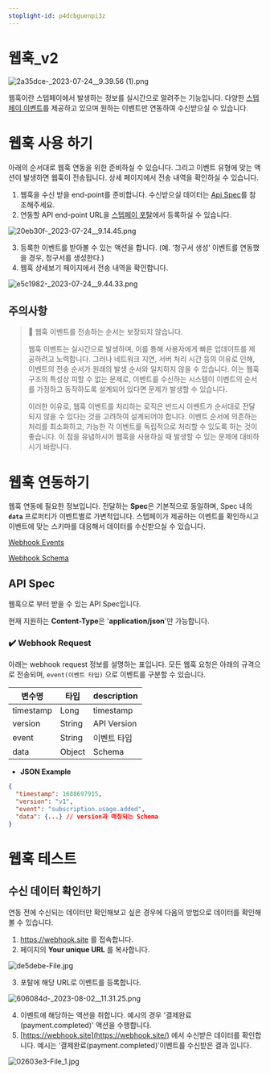 ```yaml
---
stoplight-id: p4dcbguenpi3z
---
```


# 웹훅_v2

![2a35dce-_2023-07-24__9.39.56 (1).png](<../assets/images/2a35dce-_2023-07-24__9.39.56 (1).png>)


웹훅이란 스텝페이에서 발생하는 정보를 실시간으로 알려주는 기능입니다. 다양한 [스텝페이 이벤트](https://docs.steppay.kr/docs/webhook-events)를 제공하고 있으며 원하는 이벤트만 연동하여 수신받으실 수 있습니다.

# **웹훅 사용 하기**

아래의 순서대로 웹훅 연동을 위한 준비하실 수 있습니다. 그리고 이벤트 유형에 맞는 액션이 발생하면 웹훅이 전송됩니다. 상세 페이지에서 전송 내역을 확인하실 수 있습니다.

1. 웹훅을 수신 받을 end-point를 준비합니다. 수신받으실 데이터는 [Api Spec](https://docs.steppay.kr/docs/%EC%9B%B9%ED%9B%85-v2#api-spec)를 참조해주세요.
2. 연동할 API end-point URL을 [스텝페이 포탈](https://portal.steppay.kr/setting/webhook)에서 등록하실 수 있습니다.

![20eb30f-_2023-07-24__9.14.45.png](../assets/images/20eb30f-_2023-07-24__9.14.45.png)

3. 등록한 이벤트를 받아볼 수 있는 액션을 합니다. (예. ‘청구서 생성’ 이벤트를 연동했을 경우, 청구서를 생성한다.)
4. 웹훅 상세보기 페이지에서 전송 내역을 확인합니다.

![e5c1982-_2023-07-24__9.44.33.png](../assets/images/e5c1982-_2023-07-24__9.44.33.png)


## 주의사항

> 🚨 웹훅 이벤트를 전송하는 순서는 보장되지 않습니다.
> 
> 웹훅 이벤트는 실시간으로 발생하며, 이를 통해 사용자에게 빠른 업데이트를 제공하려고 노력합니다. 그러나 네트워크 지연, 서버 처리 시간 등의 이유로 인해, 이벤트의 전송 순서가 원래의 발생 순서와 일치하지 않을 수 있습니다. 이는 웹훅 구조의 특성상 피할 수 없는 문제로, 이벤트를 수신하는 시스템이 이벤트의 순서를 가정하고 동작하도록 설계되어 있다면 문제가 발생할 수 있습니다.
> 
> 이러한 이유로, 웹훅 이벤트를 처리하는 로직은 반드시 이벤트가 순서대로 전달되지 않을 수 있다는 것을 고려하여 설계되어야 합니다. 이벤트 순서에 의존하는 처리를 최소화하고, 가능한 각 이벤트를 독립적으로 처리할 수 있도록 하는 것이 좋습니다. 이 점을 유념하시어 웹훅을 사용하실 때 발생할 수 있는 문제에 대비하시기 바랍니다.

# 웹훅 연동하기

웹훅 연동에 필요한 정보입니다. 전달하는 **Spec**은 기본적으로 동일하며, Spec 내의 **`data`** 프로퍼티가 이벤트별로 가변적입니다. 스텝페이가 제공하는 이벤트를 확인하시고 이벤트에 맞는 스키마를 대응해서 데이터를 수신받으실 수 있습니다.

[Webhook Events](https://docs.steppay.kr/docs/webhook-events)

[Webhook Schema](https://docs.steppay.kr/docs/webhook-schema)

## **API Spec**

웹훅으로 부터 받을 수 있는 API Spec입니다.

현재 지원하는 **Content-Type**은 '**application/json**'만 가능합니다.

### ✔️ **Webhook Request**

아래는 webhook request 정보를 설명하는 표입니다. 모든 웹훅 요청은 아래의 규격으로 전송되며, `event(이벤트 타입)` 으로 이벤트를 구분할 수 있습니다. 

| 변수명       | 타입     | description |
| --------- | ------ | ----------- |
| timestamp | Long   | timestamp   |
| version   | String | API Version |
| event     | String | 이벤트 타입      |
| data      | Object | Schema      |

- **JSON Example**

```json
{
  "timestamp": 1688697915,
  "version": "v1",
  "event": "subscription.usage.added",
  "data": {...} // version과 매칭되는 Schema
}
```

# 웹훅 테스트

## 수신 데이터 확인하기

연동 전에 수신되는 데이터만 확인해보고 싶은 경우에 다음의 방법으로 데이터를 확인해볼 수 있습니다.

1. <https://webhook.site> 를 접속합니다.
2. 페이지의 **Your unique URL** 를 복사합니다.

![de5debe-File.jpg](../assets/images/de5debe-File.jpg)


3. 포탈에 해당 URL로 이벤트를 등록합니다.

![606084d-_2023-08-02__11.31.25.png](../assets/images/606084d-_2023-08-02__11.31.25.png)

4. 이벤트에 해당하는 액션을 취합니다. 예시의 경우 '결제완료(payment.completed)' 액션을 수행합니다.
5. [https://webhook.site](https://webhook.site/) 에서 수신받은 데이터를 확인합니다. 예시는 ‘결제완료(payment.completed)’이벤트를 수신받은 결과 입니다.

![02603e3-File_1.jpg](../assets/images/02603e3-File_1.jpg)
